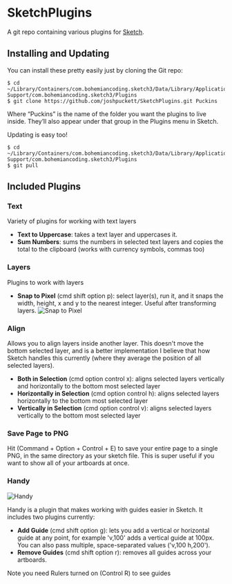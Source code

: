 SketchPlugins
=============

A git repo containing various plugins for [Sketch](http://bohemiancoding.com/sketch/).

## Installing and Updating
You can install these pretty easily just by cloning the Git repo:

```
$ cd ~/Library/Containers/com.bohemiancoding.sketch3/Data/Library/Application\ Support/com.bohemiancoding.sketch3/Plugins
$ git clone https://github.com/joshpuckett/SketchPlugins.git Puckins
```

Where “Puckins” is the name of the folder you want the plugins to live inside. They’ll also appear under that group in the Plugins menu in Sketch.

Updating is easy too!

```
$ cd ~/Library/Containers/com.bohemiancoding.sketch3/Data/Library/Application\ Support/com.bohemiancoding.sketch3/Plugins
$ git pull
```

## Included Plugins

### Text
Variety of plugins for working with text layers

* __Text to Uppercase__: takes a text layer and uppercases it.
* __Sum Numbers__: sums the numbers in selected text layers and copies the total to the clipboard (works with currency symbols, commas too)

### Layers
Plugins to work with layers

* __Snap to Pixel__ (cmd shift option p): select layer(s), run it, and it snaps the width, height, x and y to the nearest integer. Useful after transforming layers.
![Snap to Pixel](https://dl.dropboxusercontent.com/u/144234624/Sketch/snapToPixel.gif)

### Align
Allows you to align layers inside another layer. This doesn't move the bottom selected layer, and is a better implementation I believe that how Sketch handles this currently (where they average the position of all selected layers).

* __Both in Selection__ (cmd option control x): aligns selected layers vertically and horizontally to the bottom most selected layer
* __Horizontally in Selection__ (cmd option control h): aligns selected layers horizontally to the bottom most selected layer
* __Vertically in Selection__ (cmd option control v): aligns selected layers vertically to the bottom most selected layer

### Save Page to PNG
Hit (Command + Option + Control + E) to save your entire page to a single PNG, in the same directory as your sketch file. This is super useful if you want to show all of your artboards at once.

### Handy
![Handy](https://dl.dropboxusercontent.com/u/144234624/Sketch/handy.png)

Handy is a plugin that makes working with guides easier in Sketch. It includes two plugins currently:
* __Add Guide__ (cmd shift option g): lets you add a vertical or horizontal guide at any point, for example 'v,100' adds a vertical guide at 100px. You can also pass multiple, space-separated values ('v,100 h,200').
* __Remove Guides__ (cmd shift option r): removes all guides across your artboards.

Note you need Rulers turned on (Control R) to see guides
